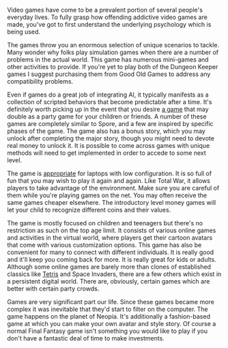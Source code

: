 Video games have come to be a prevalent portion of several people's everyday lives. To fully grasp how offending addictive video games are made, you've got to first understand the underlying psychology which is being used.

The games throw you an enormous selection of unique scenarios to tackle. Many wonder why folks play simulation games when there are a number of problems in the actual world. This game has numerous mini-games and other activities to provide. If you're yet to play both of the Dungeon Keeper games I suggest purchasing them from Good Old Games to address any compatibility problems.

Even if games do a great job of integrating AI, it typically manifests as a collection of scripted behaviors that become predictable after a time. It's definitely worth picking up in the event that you desire <a href="http://loveagames.com/">a game</a> that may double as a party game for your children or friends. A number of these games are completely similar to Spore, and a few are inspired by specific phases of the game. The game also has a bonus story, which you may unlock after completing the major story, though you might need to devote real money to unlock it. It is possible to come across games with unique methods will need to get implemented in order to accede to some next level.

The game is <a href="https://www.behance.net/gallery/60344007/love-games">appropriate</a> for laptops with low configuration. It is so full of fun that you may wish to play it again and again. Like Total War, it allows players to take advantage of the environment. Make sure you are careful of them while you're playing games on the net. You may often receive the same games cheaper elsewhere. The introductory level money games will let your child to recognize different coins and their values.

The game is mostly focused on children and teenagers but there's no restriction as such on the top age limit. It consists of various online games and activities in the virtual world, where players get their cartoon avatars that come with various customization options. This game has also be convenient for many to connect with different individuals. It is really good and it'll keep you coming back for more. It is really great for kids or adults. Although some online games are barely more than clones of established classics like <a href="http://tetrisgamez.org/">Tetris</a> and Space Invaders, there are a few others which exist in a persistent digital world. There are, obviously, certain games which are better with certain party crowds.

Games are very significant part our life. Since these games became more complex it was inevitable that they'd start to filter on the computer. The game happens on the planet of Neopia. It's additionally a fashion-based game at which you can make your own avatar and style story. Of course a normal Final Fantasy game isn't something you would like to play if you don't have a fantastic deal of time to make investments.

